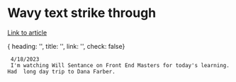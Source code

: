# Wavy text strike through
[Link to article](https://www.tjvantoll.com/2013/09/12/building-custom-text-strikethroughs-with-css/)


{
     heading: '',
     title: '',
     link: '',
     check: false}

     4/18/2023
     I'm watching Will Sentance on Front End Masters for today's learning. Had  long day trip to Dana Farber. 